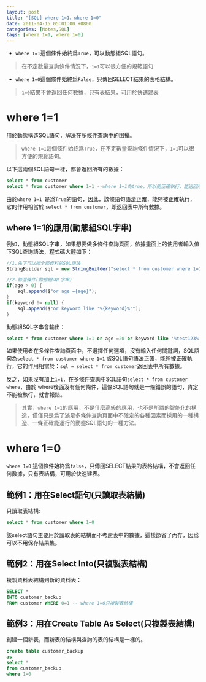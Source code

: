 ```yaml
---
layout: post
title: "[SQL] where 1=1、where 1=0"
date: 2011-04-15 05:01:00 +0800
categories: [Notes,SQL]
tags: [where 1=1, where 1=0]
---
```


- `where 1=1`這個條件始終爲`True`，可以動態組SQL語句。

> 在不定數量查詢條件情況下，`1=1`可以很方便的規範語句

- `where 1=0`這個條件始終爲`False`，只傳回SELECT結果的表格結構。

> `1=0`結果不會返回任何數據，只有表結果，可用於快速建表

# where 1=1
用於動態構造SQL語句，解決在多條件查詢中的困擾。

> `where 1=1`這個條件始終爲`True`，在不定數量查詢條件情況下，`1=1`可以很方便的規範語句。      

以下這兩個SQL語句一樣，都會返回所有的數據：

```sql
select * from customer
select * from customer where 1=1 --where 1=1為true，所以能正確執行，能返回所有數據
```
由於`where 1=1 `是爲`True`的語句，因此，該條語句語法正確，能夠被正確執行，它的作用相當於 `select * from customer`，即返回表中所有數據。

## where 1=1的應用(動態組SQL字串)

例如，動態組SQL字串，如果想要做多條件查詢頁面，依據畫面上的使用者輸入值下SQL查詢語法，程式碼大體如下：

```c#
//1.先下可以撈全部資料的SQL語法
StringBuilder sql = new StringBuilder("select * from customer where 1=1 ");

//2.篩選條件(動態組SQL字串)
if(age > 0) {
    sql.append($"or age ={age}");
}
if(keyword != null) {
    sql.Append($"or keyword like '%{keyword}%'");
}
```

動態組SQL字串會輸出：

```sql
select * from customer where 1=1 or age =20 or keyword like '%test123%'
```

如果使用者在多條件查詢頁面中，不選擇任何選項，沒有輸入任何關鍵詞，SQL語句為`select * from customer where 1=1`
該SQL語句語法正確，能夠被正確執行，它的作用相當於：`sql = select * from customer`返回表中所有數據。      

反之，如果沒有加上`1=1`，在多條件查詢中SQL語句`select * from customer where`，由於 where後面沒有任何條件，這條SQL語句就是一條錯誤的語句，肯定不能被執行，就會報錯。     

> 其實，`where 1=1`的應用，不是什麼高級的應用，也不是所謂的智能化的構造，僅僅只是爲了滿足多條件查詢頁面中不確定的各種因素而採用的一種構造、一條正確能運行的動態SQL語句的一種方法。


# where 1=0
`where 1=0` 這個條件始終爲`false`，只傳回SELECT結果的表格結構，不會返回任何數據，只有表結構，可用於快速建表。

## 範例1：用在Select語句(只讀取表結構)

只讀取表結構:
```sql
select * from customer where 1=0
```
該select語句主要用於讀取表的結構而不考慮表中的數據，這樣節省了內存，因爲可以不用保存結果集。   


## 範例2：用在Select Into(只複製表結構)

複製資料表結構到新的資料表：

```sql
SELECT * 
INTO customer_backup 
FROM customer WHERE 0=1 -- where 1=0只複製表結構
```

## 範例3：用在Create Table As Select(只複製表結構)

創建一個新表，而新表的結構與查詢的表的結構是一樣的。

```sql
create table customer_backup 
as 
select * 
from customer_backup 
where 1=0
```